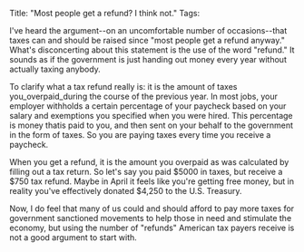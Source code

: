 Title: "Most people get a refund?  I think not."
Tags:

I've heard the argument--on an uncomfortable number of occasions--that taxes
can and should be raised since "most people get a refund anyway."
What's disconcerting about this statement is the use of the
word "refund." It sounds as if the government is just
handing out money every year without actually taxing anybody.

To clarify what a tax refund really is: it is the amount of taxes
you_overpaid_during the course of the
previous year. In most jobs, your employer withholds a
certain percentage of your paycheck based on your salary and exemptions you
specified when you were hired. This percentage is money
thatis paid to you, and then sent on your behalf to the
government in the form of taxes. So you are paying taxes
every time you receive a paycheck.

When you get a refund, it is the amount you overpaid as was calculated by
filling out a tax return. So let's say you paid $5000 in
taxes, but receive a $750 tax refund. Maybe in April it
feels like you're getting free money, but in reality you've effectively
donated $4,250 to the U.S. Treasury.

Now, I do feel that many of us could and should afford to pay more taxes for
government sanctioned movements to help those in need and stimulate the
economy, but using the number of "refunds" American tax payers receive is not
a good argument to start with.


